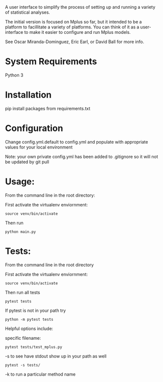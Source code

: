A user interface to simplify the process of setting up and running a variety of statistical analyses.

The initial version is focused on Mplus so far, but it intended to be a platform to facillitate a variety of platforms. You can think of it as a user-interface to make it easier to configure and run Mplus models. 

See Oscar Miranda-Dominguez, Eric Earl, or David Ball for more info. 

# System Requirements
Python 3

# Installation

pip install packages from requirements.txt

# Configuration
Change config.yml.default to config.yml and populate with appropriate values for your local environment

Note: your own private config.yml has been added to .gitignore so it will not be updated by git pull


# Usage: 

From the command line in the root directory:
 
First activate the virtualenv enviornment:
```
source venv/bin/activate
```

Then run
```
python main.py
```  
 
# Tests:
From the command line in the root directory

First activate the virtualenv enviornment:
```
source venv/bin/activate
```
Then run all tests
```
pytest tests
```

If pytest is not in your path try
```
python -m pytest tests
```

Helpful options include:

specific filename:
```
pytest tests/test_mplus.py
```

 -s to see have stdout show up in your path as well
```
pytest -s tests/
```

-k to run a particular method name
```
